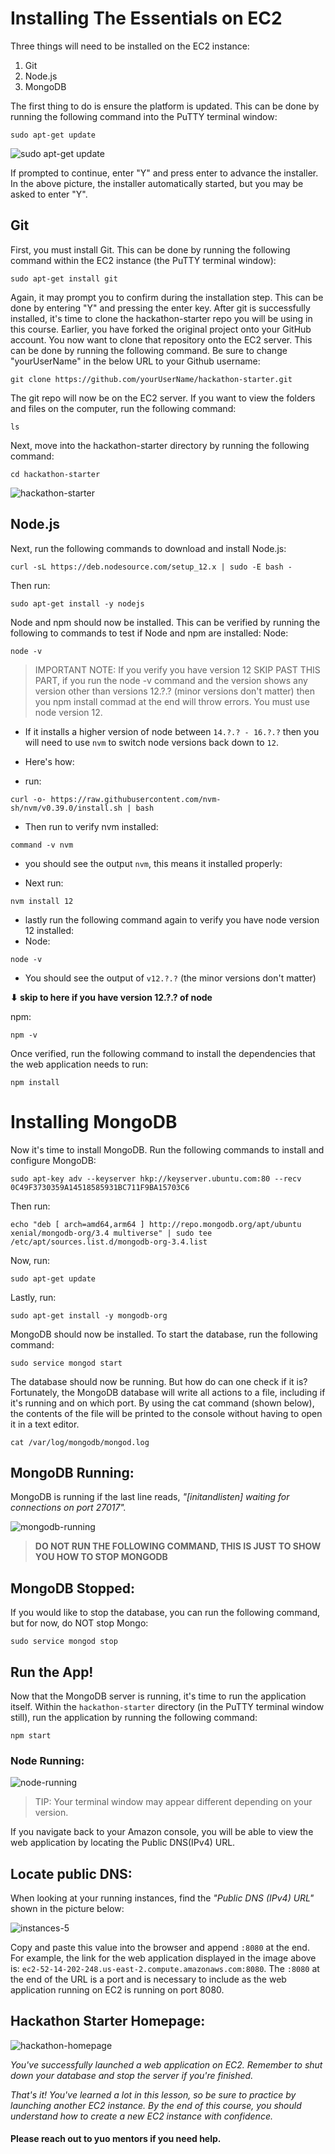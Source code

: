 # Installing The Essentials on EC2
Three things will need to be installed on the EC2 instance:

1. Git
2. Node.js
3. MongoDB

The first thing to do is ensure the platform is updated. This can be done by running the following command into the PuTTY terminal window:

```
sudo apt-get update
```

![sudo apt-get update](images/apt-get-1.png)

If prompted to continue, enter "Y" and press enter to advance the installer. In the above picture, the installer automatically started, but you may be asked to enter "Y".

## Git

First, you must install Git. This can be done by running the following command within the EC2 instance (the PuTTY terminal window):

```
sudo apt-get install git
```

Again, it may prompt you to confirm during the installation step. This can be done by entering "Y" and pressing the enter key. After git is successfully installed, it's time to clone the hackathon-starter repo you will be using in this course. Earlier, you have forked the original project onto your GitHub account. You now want to clone that repository onto the EC2 server. This can be done by running the following command. Be sure to change "yourUserName" in the below URL to your Github username:

```
git clone https://github.com/yourUserName/hackathon-starter.git
```
The git repo will now be on the EC2 server. If you want to view the folders and files on the computer, run the following command:

```
ls
```

Next, move into the hackathon-starter directory by running the following command:

```
cd hackathon-starter
```

![hackathon-starter](images/ls-hs-2.png)

## Node.js

Next, run the following commands to download and install Node.js:

```
curl -sL https://deb.nodesource.com/setup_12.x | sudo -E bash -
```
Then run:

```
sudo apt-get install -y nodejs
```

Node and npm should now be installed. This can be verified by running the following to commands to test if Node and npm are installed:
Node:
```
node -v
```
> IMPORTANT NOTE: If you verify you have version 12 SKIP PAST THIS PART, if you run the node -v command and the version shows any version other than versions 12.?.? (minor versions don't matter) then you npm install commad at the end will throw errors.  You must use node version 12.

- If it installs a higher version of node between `14.?.? - 16.?.?` then you will need to use `nvm` to switch node versions back down to `12`. 




- Here's how:

- run:
```
curl -o- https://raw.githubusercontent.com/nvm-sh/nvm/v0.39.0/install.sh | bash
```
- Then run to verify nvm installed:
```
command -v nvm
```

- you should see the output `nvm`, this means it installed properly:

- Next run: 
```
nvm install 12
```
- lastly run the following command again to verify you have node version 12 installed:
- Node:
```
node -v
```

- You should see the output of 
`v12.?.?` (the minor versions don't matter)

**⬇ skip to here if you have version 12.?.? of node**

npm:
```
npm -v
```

Once verified, run the following command to install the dependencies that the web application needs to run:

```
npm install
```


# Installing MongoDB

Now it's time to install MongoDB. Run the following commands to install and configure MongoDB:

```
sudo apt-key adv --keyserver hkp://keyserver.ubuntu.com:80 --recv 0C49F3730359A14518585931BC711F9BA15703C6
```

Then run:

```
echo "deb [ arch=amd64,arm64 ] http://repo.mongodb.org/apt/ubuntu xenial/mongodb-org/3.4 multiverse" | sudo tee /etc/apt/sources.list.d/mongodb-org-3.4.list
```
Now, run:

```
sudo apt-get update
```

Lastly, run:

```
sudo apt-get install -y mongodb-org
```
MongoDB should now be installed. To start the database, run the following command:

```
sudo service mongod start
```

The database should now be running. But how do can one check if it is? Fortunately, the MongoDB database will write all actions to a file, including if it's running and on which port. By using the cat command (shown below), the contents of the file will be printed to the console without having to open it in a text editor.

```
cat /var/log/mongodb/mongod.log
```

## MongoDB Running:
MongoDB is running if the last line reads, *"[initandlisten] waiting for connections on port 27017".*

![mongodb-running](images/mongodb-running-3.png)

>**DO NOT RUN THE FOLLOWING COMMAND, THIS IS JUST TO SHOW YOU HOW TO STOP MONGODB**

## MongoDB Stopped:
If you would like to stop the database, you can run the following command, but for now, do NOT stop Mongo:

```
sudo service mongod stop
```

## Run the App!

Now that the MongoDB server is running, it's time to run the application itself. Within the `hackathon-starter` directory (in the PuTTY terminal window still), run the application by running the following command:

```
npm start
```

### Node Running:
![node-running](images/node-running-4.png)
>TIP: Your terminal window may appear different depending on your version.

If you navigate back to your Amazon console, you will be able to view the web application by locating the Public DNS(IPv4) URL.

## Locate public DNS:
When looking at your running instances, find the *"Public DNS (IPv4) URL"* shown in the picture below:

![instances-5](images/instances-5.png)

Copy and paste this value into the browser and append `:8080` at the end. For example, the link for the web application displayed in the image above is: `ec2-52-14-202-248.us-east-2.compute.amazonaws.com:8080`. The `:8080` at the end of the URL is a port and is necessary to include as the web application running on EC2 is running on port 8080.

## Hackathon Starter Homepage:
![hackathon-homepage](images/hs-homepage-6.png)


*You've successfully launched a web application on EC2. Remember to shut down your database and stop the server if you're finished.*

*That's it! You've learned a lot in this lesson, so be sure to practice by launching another EC2 instance. By the end of this course, you should understand how to create a new EC2 instance with confidence.*


#### Please reach out to yuo mentors if you need help. 